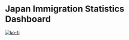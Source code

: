 # Japan Immigration Statistics Dashboard
 
[![ko-fi](https://ko-fi.com/img/githubbutton_sm.svg)](https://ko-fi.com/L3L51987AN)
